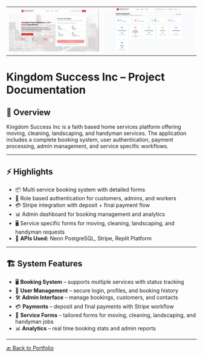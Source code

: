 <p align="center">
  <!-- Two images side by side -->
  <table>
    <tr>
      <td><img src="../images/kingdom1.png" alt="Kingdom Success Screenshot 1" width="100%"></td>
      <td><img src="../images/kigdom2.png" alt="Kingdom Success Screenshot 2" width="100%"></td>
    </tr>
  </table>
</p>

# Kingdom Success Inc – Project Documentation

## 📖 Overview
Kingdom Success Inc is a faith based home services platform offering moving, cleaning, landscaping, and handyman services. The application includes a complete booking system, user authentication, payment processing, admin management, and service specific workflows.

---

## ⚡ Highlights
- 📦 Multi service booking system with detailed forms  
- 👥 Role based authentication for customers, admins, and workers  
- 💳 Stripe integration with deposit + final payment flow  
- 📊 Admin dashboard for booking management and analytics  
- 🖥️ Service specific forms for moving, cleaning, landscaping, and handyman requests  
- 🔑 **APIs Used:** Neon PostgreSQL, Stripe, Replit Platform  

---

## 🏗 System Features
- 🖥️ **Booking System** – supports multiple services with status tracking  
- 👤 **User Management** – secure login, profiles, and booking history  
- 🛠️ **Admin Interface** – manage bookings, customers, and contacts  
- 💳 **Payments** – deposit and final payments with Stripe workflow  
- 📄 **Service Forms** – tailored forms for moving, cleaning, landscaping, and handyman jobs  
- 📊 **Analytics** – real time booking stats and admin reports  

---

[🔙 Back to Portfolio](../README.md)
